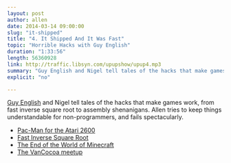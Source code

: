 ```yaml
---
layout: post
author: allen
date: 2014-03-14 09:00:00
slug: "it-shipped"
title: "4. It Shipped And It Was Fast"
topic: "Horrible Hacks with Guy English"
duration: "1:33:56"
length: 56360928
link: http://traffic.libsyn.com/upupshow/upup4.mp3
summary: "Guy English and Nigel tell tales of the hacks that make games work, from fast inverse square root to assembly shenanigans. Allen tries to keep things understandable for non-programmers, and fails spectacularly."
explicit: "no"

---
```


[Guy English](http://www.twitter.com/gte/) and Nigel tell tales of the hacks that make games work, from fast inverse square root to assembly shenanigans. Allen tries to keep things understandable for non-programmers, and fails spectacularly.

- [Pac-Man for the Atari 2600](https://www.youtube.com/watch?v=wYE1iZOTeI8)
- [Fast Inverse Square Root](http://betterexplained.com/articles/understanding-quakes-fast-inverse-square-root/)
- [The End of the World of Minecraft](http://www.newyorker.com/online/blogs/elements/2014/01/a-journey-to-the-end-of-the-world-of-minecraft.html)
- [The VanCocoa meetup](http://www.vancocoa.com/)
